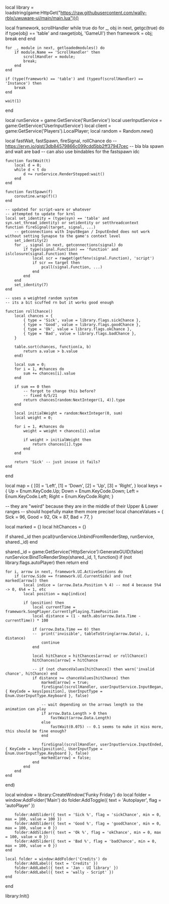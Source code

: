 local library = loadstring(game:HttpGet("https://raw.githubusercontent.com/wally-rblx/uwuware-ui/main/main.lua"))()

local framework, scrollHandler
while true do
	for _, obj in next, getgc(true) do
		if type(obj) == 'table' and rawget(obj, 'GameUI') then
			framework = obj;
			break
		end	
	end

	for _, module in next, getloadedmodules() do
		if module.Name == 'ScrollHandler' then
			scrollHandler = module;
			break;
		end
	end

	if (type(framework) == 'table') and (typeof(scrollHandler) == 'Instance') then
		break
	end

	wait(1)
end

local runService = game:GetService('RunService')
local userInputService = game:GetService('UserInputService')
local client = game:GetService('Players').LocalPlayer;
local random = Random.new()

local fastWait, fastSpawn, fireSignal, rollChance do
	-- https://eryn.io/gist/3db84579866c099cdd5bb2ff37947cec
	-- bla bla spawn and wait are bad 
	-- can also use bindables for the fastspawn idc

    function fastWait(t)
        local d = 0;
        while d < t do
            d += runService.RenderStepped:wait()
        end
    end

    function fastSpawn(f)
        coroutine.wrap(f)()
    end
	
	-- updated for script-ware or whatever
	-- attempted to update for krnl 
	local set_identity = (type(syn) == 'table' and syn.set_thread_identity) or setidentity or setthreadcontext
	function fireSignal(target, signal, ...)
		-- getconnections with InputBegan / InputEnded does not work without setting Synapse to the game's context level
		set_identity(2) 
		for _, signal in next, getconnections(signal) do
			if type(signal.Function) == 'function' and islclosure(signal.Function) then
				local scr = rawget(getfenv(signal.Function), 'script')
				if scr == target then
					pcall(signal.Function, ...)
				end
			end
		end
		set_identity(7)
	end

	-- uses a weighted random system
	-- its a bit scuffed rn but it works good enough

	function rollChance()
		local chances = {
			{ type = 'Sick', value = library.flags.sickChance },
			{ type = 'Good', value = library.flags.goodChance },
			{ type = 'Ok', value = library.flags.okChance },
			{ type = 'Bad', value = library.flags.badChance },
		}
		
		table.sort(chances, function(a, b) 
			return a.value > b.value 
		end)

		local sum = 0;
		for i = 1, #chances do
			sum += chances[i].value
		end

		if sum == 0 then
			-- forgot to change this before?
			-- fixed 6/5/21
			return chances[random:NextInteger(1, 4)].type 
		end

		local initialWeight = random:NextInteger(0, sum)
		local weight = 0;

		for i = 1, #chances do
			weight = weight + chances[i].value

			if weight > initialWeight then
				return chances[i].type
			end
		end

		return 'Sick' -- just incase it fails?
	end
end

local map = { [0] = 'Left', [1] = 'Down', [2] = 'Up', [3] = 'Right', }
local keys = { Up = Enum.KeyCode.Up; Down = Enum.KeyCode.Down; Left = Enum.KeyCode.Left; Right = Enum.KeyCode.Right; }

-- they are "weird" because they are in the middle of their Upper & Lower ranges 
-- should hopefully make them more precise!
local chanceValues = {
	Sick = 96,
	Good = 92,
	Ok = 87,
	Bad = 77,
}

local marked = {}
local hitChances = {}

if shared._id then
	pcall(runService.UnbindFromRenderStep, runService, shared._id)
end

shared._id = game:GetService('HttpService'):GenerateGUID(false)
runService:BindToRenderStep(shared._id, 1, function()
	if (not library.flags.autoPlayer) then return end

	for i, arrow in next, framework.UI.ActiveSections do
		if (arrow.Side == framework.UI.CurrentSide) and (not marked[arrow]) then 
			local indice = (arrow.Data.Position % 4) -- mod 4 because 5%4 -> 0, 6%4 = 1, etc
			local position = map[indice]
			
			if (position) then
				local currentTime = framework.SongPlayer.CurrentlyPlaying.TimePosition
				local distance = (1 - math.abs(arrow.Data.Time - currentTime)) * 100

				if (arrow.Data.Time == 0) then
				--	print('invisible', tableToString(arrow.Data), i, distance)
					continue
				end

				local hitChance = hitChances[arrow] or rollChance()
				hitChances[arrow] = hitChance

				-- if (not chanceValues[hitChance]) then warn('invalid chance', hitChance) end
				if distance >= chanceValues[hitChance] then
					marked[arrow] = true;
					fireSignal(scrollHandler, userInputService.InputBegan, { KeyCode = keys[position], UserInputType = Enum.UserInputType.Keyboard }, false)

					-- wait depending on the arrows length so the animation can play
					if arrow.Data.Length > 0 then
						fastWait(arrow.Data.Length)
					else
						fastWait(0.075) -- 0.1 seems to make it miss more, this should be fine enough?
					end

					fireSignal(scrollHandler, userInputService.InputEnded, { KeyCode = keys[position], UserInputType = Enum.UserInputType.Keyboard }, false)
					marked[arrow] = false;
				end
			end
		end
	end
end)

local window = library:CreateWindow('Funky Friday') do
	local folder = window:AddFolder('Main') do
		folder:AddToggle({ text = 'Autoplayer', flag = 'autoPlayer' })

		folder:AddSlider({ text = 'Sick %', flag = 'sickChance', min = 0, max = 100, value = 100 })
		folder:AddSlider({ text = 'Good %', flag = 'goodChance', min = 0, max = 100, value = 0 })
		folder:AddSlider({ text = 'Ok %', flag = 'okChance', min = 0, max = 100, value = 0 })
		folder:AddSlider({ text = 'Bad %', flag = 'badChance', min = 0, max = 100, value = 0 })
	end

	local folder = window:AddFolder('Credits') do
		folder:AddLabel({ text = 'Credits' })
		folder:AddLabel({ text = 'Jan - UI library' })
		folder:AddLabel({ text = 'wally - Script' })
	end
end


library:Init()
